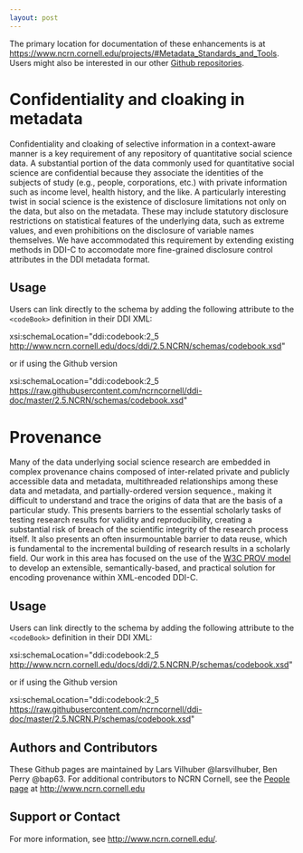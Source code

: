 ```yaml
---
layout: post
---
```

The primary location for documentation of these enhancements is at https://www.ncrn.cornell.edu/projects/#Metadata_Standards_and_Tools. Users might also be interested in our other [Github repositories](https://github.com/ncrncornell/).

# Confidentiality and cloaking in metadata

Confidentiality and cloaking of selective information in a context-aware manner is a key requirement of any repository of quantitative social science data. A substantial portion of the data commonly used for quantitative social science are confidential because they associate the identities of the subjects of study (e.g., people, corporations, etc.) with private information such as income level, health history, and the like. A particularly interesting twist in social science is the existence of disclosure limitations not only on the data, but also on the metadata. These may include statutory disclosure restrictions on statistical features of the underlying data, such as extreme values, and even prohibitions on the disclosure of variable names themselves. We have accommodated this requirement by extending existing methods in DDI-C to accomodate more fine-grained  disclosure control attributes in the DDI metadata format.

## Usage

Users can link directly to the schema by adding the following attribute to the `<codeBook>` definition in their DDI XML:

xsi:schemaLocation="ddi:codebook:2_5 http://www.ncrn.cornell.edu/docs/ddi/2.5.NCRN/schemas/codebook.xsd"

or if using the Github version

xsi:schemaLocation="ddi:codebook:2_5 https://raw.githubusercontent.com/ncrncornell/ddi-doc/master/2.5.NCRN/schemas/codebook.xsd"

# Provenance

Many of the data underlying social science research are embedded in complex provenance chains composed of inter-related private and publicly accessible data and metadata, multithreaded relationships among these data and metadata, and partially-ordered version sequence., making it difficult to understand and trace the origins of data that are the basis of a particular study. This presents barriers to the essential scholarly tasks of testing research results for validity and reproducibility, creating a substantial risk of breach of the scientific integrity of the research process itself. It also presents an often insurmountable barrier to data reuse, which is fundamental to the incremental building of research results in a scholarly field. Our work in this area has focused on the use of the [W3C PROV model](http://www.w3.org/TR/prov-primer/) to develop an extensible, semantically-based, and practical solution for encoding provenance within XML-encoded DDI-C.

## Usage
Users can link directly to the schema by adding the following attribute to the `<codeBook>` definition in their DDI XML:

xsi:schemaLocation="ddi:codebook:2_5 http://www.ncrn.cornell.edu/docs/ddi/2.5.NCRN.P/schemas/codebook.xsd"

or if using the Github version

xsi:schemaLocation="ddi:codebook:2_5 https://raw.githubusercontent.com/ncrncornell/ddi-doc/master/2.5.NCRN.P/schemas/codebook.xsd"

## Authors and Contributors
These Github pages are maintained by Lars Vilhuber @larsvilhuber, Ben Perry @bap63. For additional contributors to NCRN Cornell, see the [People page](https://www.ncrn.cornell.edu/people/) at http://www.ncrn.cornell.edu

## Support or Contact
For more information, see http://www.ncrn.cornell.edu/.
